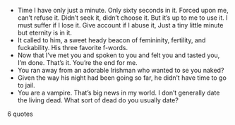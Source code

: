  - Time I have only just a minute. Only sixty seconds in it. Forced upon me, can’t refuse it. Didn’t seek it, didn’t choose it. But it’s up to me to use it. I must suffer if I lose it. Give account if I abuse it, Just a tiny little minute but eternity is in it.
 - It called to him, a sweet heady beacon of femininity, fertility, and fuckability. His three favorite f-words.
 - Now that I’ve met you and spoken to you and felt you and tasted you, I’m done. That’s it. You’re the end for me.
 - You ran away from an adorable Irishman who wanted to se you naked?
 - Given the way his night had been going so far, he didn’t have time to go to jail.
 - You are a vampire. That’s big news in my world. I don’t generally date the living dead. What sort of dead do you usually date?

6 quotes
